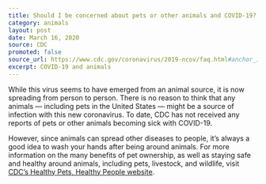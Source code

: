 ```yaml
---
title: Should I be concerned about pets or other animals and COVID-19?
category: animals
layout: post
date: March 16, 2020
source: CDC
promoted: false
source_url: https://www.cdc.gov/coronavirus/2019-ncov/faq.html#anchor_1584390773118
excerpt: COVID-19 and animals
---
```


While this virus seems to have emerged from an animal source, it is now spreading from person to person. There is no reason to think that any animals &mdash; including pets in the United States &mdash; might be a source of infection with this new coronavirus. To date, CDC has not received any reports of pets or other animals becoming sick with COVID-19.

However, since animals can spread other diseases to people, it’s always a good idea to wash your hands after being around animals. For more information on the many benefits of pet ownership, as well as staying safe and healthy around animals, including pets, livestock, and wildlife, visit <a href="https://www.cdc.gov/healthypets/index.html" target="_blank">CDC’s Healthy Pets, Healthy People website</a>.
